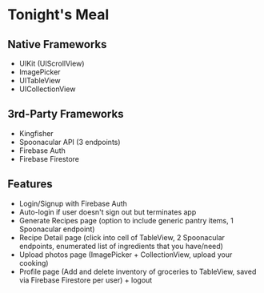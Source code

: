 #  Tonight's Meal

## Native Frameworks
- UIKit (UIScrollView)
- ImagePicker
- UITableView
- UICollectionView

## 3rd-Party Frameworks
- Kingfisher
- Spoonacular API (3 endpoints)
- Firebase Auth
- Firebase Firestore

## Features
- Login/Signup with Firebase Auth
- Auto-login if user doesn't sign out but terminates app
- Generate Recipes page (option to include generic pantry items, 1 Spoonacular endpoint)
- Recipe Detail page (click into cell of TableView, 2 Spoonacular endpoints, enumerated list of ingredients that you have/need)
- Upload photos page (ImagePicker + CollectionView, upload your cooking)
- Profile page (Add and delete inventory of groceries to TableView, saved via Firebase Firestore per user) + logout
